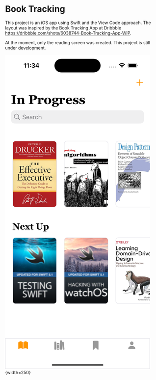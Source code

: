 # Book Tracking

This project is an iOS app using Swift and the View Code approach. The layout was inspired by the Book Tracking App at Dribbble https://dribbble.com/shots/6038744-Book-Tracking-App-WIP.

At the moment, only the reading screen was created. This project is still under development.

![Reading screen](art/reading.png){width=250}